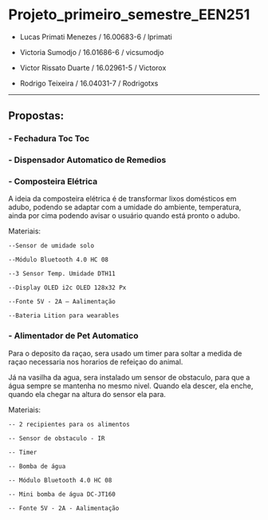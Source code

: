 # Projeto_primeiro_semestre_EEN251

- Lucas Primati Menezes / 16.00683-6 / lprimati 

- Victoria Sumodjo / 16.01686-6 / vicsumodjo 

- Victor Rissato Duarte / 16.02961-5 / Victorox 

- Rodrigo Teixeira / 16.04031-7 / Rodrigotxs 

-------------------------------------------------------------------

## Propostas:

### - Fechadura Toc Toc

### - Dispensador Automatico de Remedios

### - Composteira Elétrica

  A ideia da composteira elétrica é de transformar lixos domésticos em adubo, podendo se adaptar com a umidade do ambiente, temperatura, ainda por cima podendo avisar o usuário quando está pronto o adubo.

  Materiais:

    --Sensor de umidade solo
    
    --Módulo Bluetooth 4.0 HC 08
    
    --3 Sensor Temp. Umidade DTH11
    
    --Display OLED i2c OLED 128x32 Px
    
    --Fonte 5V - 2A – Aalimentação
    
    --Bateria Lition para wearables


### - Alimentador de Pet Automatico
  Para o deposito da raçao, sera usado um timer para soltar a medida de raçao necessaria nos horarios de refeiçao do animal. 
  
  Já na vasilha da agua, sera instalado um sensor de obstaculo, para que a água sempre se mantenha no mesmo nivel. Quando ela descer, ela enche, quando ela chegar na altura do sensor ela para.
  
  Materiais:
  
    -- 2 recipientes para os alimentos
    
    -- Sensor de obstaculo - IR

    -- Timer
    
    -- Bomba de água
    
    -- Módulo Bluetooth 4.0 HC 08
    
    -- Mini bomba de água DC-JT160
    
    -- Fonte 5V - 2A - Aalimentação
